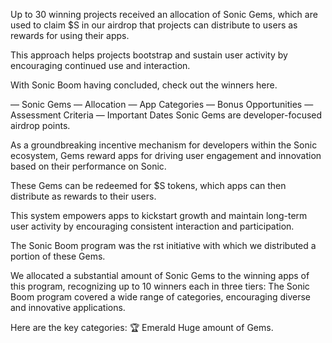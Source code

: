 Up to 30 winning projects received an allocation of Sonic Gems, which are used to claim $S in our airdrop that projects can distribute to users as rewards for using their apps.

This approach helps projects bootstrap and sustain user activity by encouraging continued use and interaction.

With Sonic Boom having concluded, check out the winners here.

— Sonic Gems — Allocation — App Categories — Bonus Opportunities — Assessment Criteria — Important Dates Sonic Gems are developer-focused airdrop points.

As a groundbreaking incentive mechanism for developers within the Sonic ecosystem, Gems reward apps for driving user engagement and innovation based on their performance on Sonic.

These Gems can be redeemed for $S tokens, which apps can then distribute as rewards to their users.

This system empowers apps to kickstart growth and maintain long-term user activity by encouraging consistent interaction and participation.

The Sonic Boom program was the  rst initiative with which we distributed a portion of these Gems.

We allocated a substantial amount of Sonic Gems to the winning apps of this program, recognizing up to 10 winners each in three tiers: The Sonic Boom program covered a wide range of categories, encouraging diverse and innovative applications.

Here are the key categories: 🏆 Emerald Huge amount of Gems.